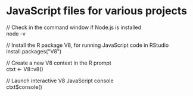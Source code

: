 # JavaScript files for various projects

// Check in the command window if Node.js is installed  
node -v

// Install the R package V8, for running JavaScript code in RStudio  
install.packages("V8")

// Create a new V8 context in the R prompt  
ctxt <- V8::v8()

// Launch interactive V8 JavaScript console  
ctxt$console()
